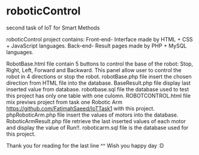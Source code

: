 # roboticControl
second task of IoT for Smart Methods

roboticControl project contains: 
Front-end- Interface made by HTML + CSS + JavaScript languages. 
Back-end- Result pages made by PHP + MySQL languages.

RobotBase.html file contain 5 buttons to control the base of the robot: Stop, Right, Left, Forward and Backward. This panel allow user to control the robot in 4 directions or stop the robot.
robotBase.php file insert the chosen direction from HTML file into the database.
BaseResult.php file display last inserted value from database.
robotbase.sql file the database used to test this project has only one table with one culomn.
ROBOTCONTROL.html file mix previws project from task one Robotic Arm https://github.com/FatimahSaeed/IoTTask1 with this project. 
phpRoboticArm.php file insert the values of motors into the database.
RoboticArmResult.php file retrieve the last inserted values of each motor and display the value of Run!!.
roboticarm.sql file is the database used for this project.

Thank you for reading for the last line ^^ 
Wish you happy day :D
